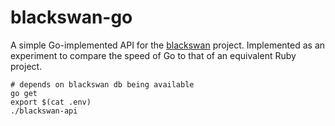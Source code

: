 # blackswan-go

A simple Go-implemented API for the [blackswan](https://github.com/brandur/blackswan) project. Implemented as an experiment to compare the speed of Go to that of an equivalent Ruby project.

```
# depends on blackswan db being available
go get
export $(cat .env)
./blackswan-api
```
